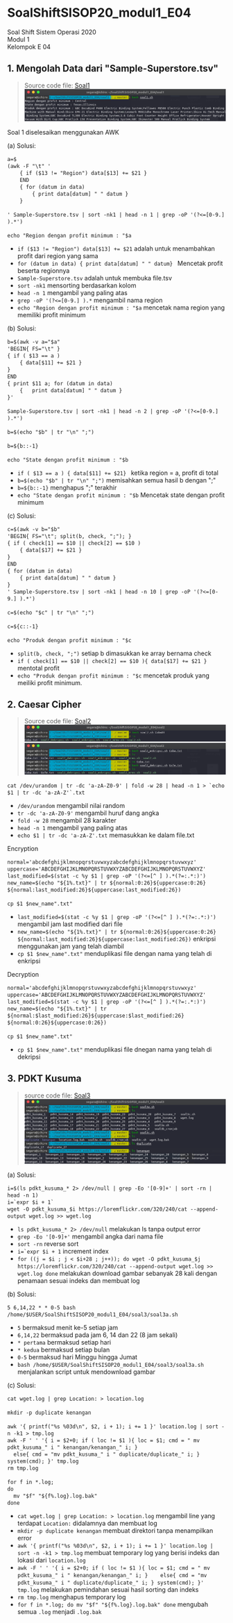 # SoalShiftSISOP20_modul1_E04

Soal Shift Sistem Operasi 2020\
Modul 1\
Kelompok E 04

## 1. Mengolah Data dari "Sample-Superstore.tsv"
>Source code file: [Soal1](https://github.com/segara2410/SoalShiftSISOP20_modul1_E04/tree/master/soal1)
>![Hasil bash](ss_soal1.png)

Soal 1 diselesaikan menggunakan AWK

(a) Solusi:

```
a=$
(awk -F "\t" '
    { if ($13 != "Region") data[$13] += $21 } 
    END 
    { for (datum in data) 
        { print data[datum] " " datum } 
    }

' Sample-Superstore.tsv | sort -nk1 | head -n 1 | grep -oP '(?<=[0-9.] ).*')

echo "Region dengan profit minimum : "$a
```

- `if ($13 != "Region") data[$13] += $21` adalah untuk menambahkan profit dari region yang sama 
- `for (datum in data) { print data[datum] " " datum} ` Mencetak profit beserta regionnya
- `Sample-Superstore.tsv` adalah untuk membuka file.tsv
- `sort -nk1` mensorting berdasarkan kolom
- `head -n 1` mengambil yang paling atas
- `grep -oP '(?<=[0-9.] ).*` mengambil nama region
- `echo "Region dengan profit minimum : "$a` mencetak nama region yang memiliki profit minimum

(b) Solusi:

```
b=$(awk -v a="$a" 
'BEGIN{ FS="\t" } 
{ if ( $13 == a ) 
    { data[$11] += $21 } 
} 
END 
{ print $11 a; for (datum in data) 
    {	print data[datum] " " datum } 
}' 

Sample-Superstore.tsv | sort -nk1 | head -n 2 | grep -oP '(?<=[0-9.] ).*')

b=$(echo "$b" | tr "\n" ";")

b=${b::-1}

echo "State dengan profit minimum : "$b
```
- `if ( $13 == a ) { data[$11] += $21} ` ketika region = a, profit di total
- `b=$(echo "$b" | tr "\n" ";")` memisahkan semua hasil b dengan ";"
- `b=${b::-1}` menghapus ";" terakhir
- `echo "State dengan profit minimum : "$b` Mencetak state dengan profit minimum


(c) Solusi:

```
c=$(awk -v b="$b" 
'BEGIN{	FS="\t"; split(b, check, ";"); } 
{ if ( check[1] == $10 || check[2] == $10 )
    { data[$17] += $21 } 
}
END 
{ for (datum in data) 
    { print data[datum] " " datum } 
}
' Sample-Superstore.tsv | sort -nk1 | head -n 10 | grep -oP '(?<=[0-9.] ).*')

c=$(echo "$c" | tr "\n" ";")

c=${c::-1}

echo "Produk dengan profit minimum : "$c
```

- `split(b, check, ";")` setiap b dimasukkan ke array bernama check
- `if ( check[1] == $10 || check[2] == $10 ){ data[$17] += $21 }` mentotal profit
- `echo "Produk dengan profit minimum : "$c` mencetak produk yang meiliki profit minimum.


## 2. Caesar Cipher
>Source code file: [Soal2](https://github.com/segara2410/SoalShiftSISOP20_modul1_E04/tree/master/soal2)
>![Hasil bash](ss_soal2.1.png)
>![Hasil bash](ss_soal2.2.png)

```
cat /dev/urandom | tr -dc 'a-zA-Z0-9' | fold -w 28 | head -n 1 > `echo $1 | tr -dc 'a-zA-Z'`.txt
```

- `/dev/urandom` mengambil nilai random
- `tr -dc 'a-zA-Z0-9'` mengambil huruf dang angka
- `fold -w 28` mengambil 28 karakter
- `head -n 1` mengambil yang paling atas
- `echo $1 | tr -dc 'a-zA-Z'.txt` memasukkan ke dalam file.txt

Encryption
```
normal='abcdefghijklmnopqrstuvwxyzabcdefghijklmnopqrstuvwxyz'
uppercase='ABCDEFGHIJKLMNOPQRSTUVWXYZABCDEFGHIJKLMNOPQRSTUVWXYZ'
last_modified=$(stat -c %y $1 | grep -oP '(?<=[^ ] ).*(?=:.*:)')
new_name=$(echo "${1%.txt}" | tr ${normal:0:26}${uppercase:0:26} ${normal:last_modified:26}${uppercase:last_modified:26})

cp $1 $new_name".txt"
```
- `last_modified=$(stat -c %y $1 | grep -oP '(?<=[^ ] ).*(?=:.*:)')` mengambil jam last modified dari file
- `new_name=$(echo "${1%.txt}" | tr ${normal:0:26}${uppercase:0:26} ${normal:last_modified:26}${uppercase:last_modified:26})` enkripsi menggunakan jam yang telah diambil
- `cp $1 $new_name".txt"` menduplikasi file dengan nama yang telah di enkripsi

Decryption
```
normal='abcdefghijklmnopqrstuvwxyzabcdefghijklmnopqrstuvwxyz'
uppercase='ABCDEFGHIJKLMNOPQRSTUVWXYZABCDEFGHIJKLMNOPQRSTUVWXYZ'
last_modified=$(stat -c %y $1 | grep -oP '(?<=[^ ] ).*(?=:.*:)')
new_name=$(echo "${1%.txt}" | tr ${normal:$last_modified:26}${uppercase:$last_modified:26} ${normal:0:26}${uppercase:0:26})

cp $1 $new_name".txt"
```
- `cp $1 $new_name".txt"` menduplikasi file dnegan nama yang telah di dekripsi

## 3. PDKT Kusuma
>source code file: [Soal3](https://github.com/segara2410/SoalShiftSISOP20_modul1_E04/tree/master/soal3)
>![Hasil bash](ss_soal3.png)

(a) Solusi:

```
i=$(ls pdkt_kusuma_* 2> /dev/null | grep -Eo '[0-9]+' | sort -rn | head -n 1)
i=`expr $i + 1`
wget -O pdkt_kusuma_$i https://loremflickr.com/320/240/cat --append-output wget.log >> wget.log
```
- `ls pdkt_kusuma_* 2> /dev/null` melakukan ls tanpa output error
- `grep -Eo '[0-9]+'` mengambil angka dari nama file
- `sort -rn` reverse sort
- ``i=`expr $i + 1`` increment index
- `for ((j = $i ; j < $i+28 ; j++));
  do
    wget -O pdkt_kusuma_$j https://loremflickr.com/320/240/cat --append-output wget.log >> wget.log
  done` melakukan download gambar sebanyak 28 kali dengan penamaan sesuai indeks dan membuat log

(b) Solusi:

```
5 6,14,22 * * 0-5 bash /home/$USER/SoalShiftSISOP20_modul1_E04/soal3/soal3a.sh
```
- `5` bermaksud menit ke-5 setiap jam
- `6,14,22` bermaksud pada jam 6, 14 dan 22 (8 jam sekali)
- `* pertama` bermaksud setiap hari
- `* kedua` bermaksud setiap bulan
- `0-5` bermaksud hari Minggu hingga Jumat
- `bash /home/$USER/SoalShiftSISOP20_modul1_E04/soal3/soal3a.sh` menjalankan script untuk mendownload gambar

(c) Solusi:

```
cat wget.log | grep Location: > location.log

mkdir -p duplicate kenangan

awk '{ printf("%s %03d\n", $2, i + 1); i += 1 }' location.log | sort -n -k1 > tmp.log
awk -F ' ' '{ i = $2+0; if ( loc != $1 ){ loc = $1; cmd = " mv pdkt_kusuma_" i " kenangan/kenangan_" i; }
  else{ cmd = "mv pdkt_kusuma_" i " duplicate/duplicate_" i; } system(cmd); }' tmp.log
rm tmp.log

for f in *.log; 
do 
  mv "$f" "${f%.log}.log.bak"
done
```
- `cat wget.log | grep Location: > location.log` mengambil line yang terdapat `Location:` didalamnya dan membuat log
- `mkdir -p duplicate kenangan` membuat direktori tanpa menampilkan error
- `awk '{ printf("%s %03d\n", $2, i + 1); i += 1 }' location.log | sort -n -k1 > tmp.log` membuat temporary log yang berisi indeks dan lokasi dari `location.log`
- `awk -F ' ' '{ i = $2+0; if ( loc != $1 ){ loc = $1; cmd = " mv pdkt_kusuma_" i " kenangan/kenangan_" i; }    else{ cmd = "mv pdkt_kusuma_" i " duplicate/duplicate_" i; } system(cmd); }' tmp.log` melakukan pemindahan sesuai hasil sorting dan indeks
- `rm tmp.log` menghapus temporary log
- `for f in *.log; do mv "$f" "${f%.log}.log.bak" done` mengubah semua `.log` menjadi `.log.bak`
